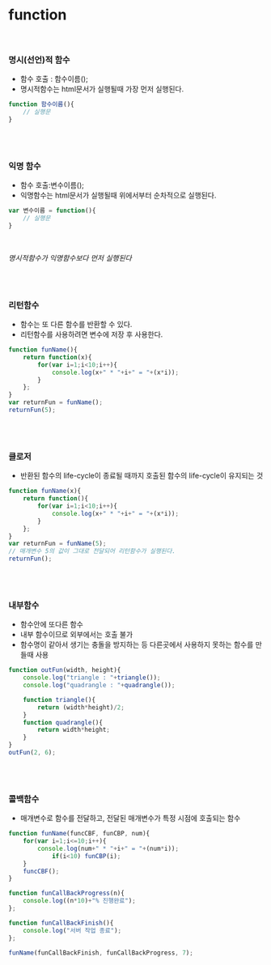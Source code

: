 # function
<br>

### 명시(선언)적 함수
* 함수 호출 : 함수이름();
* 명시적함수는 html문서가 실행될때 가장 먼저 실행된다.
```javascript
function 함수이름(){
    // 실행문
}
```

<br><br>
### 익명 함수  
* 함수 호출:변수이름();
* 익명함수는 html문서가 실행될때 위에서부터 순차적으로 실행된다.
```javascript
var 변수이름 = function(){
    // 실행문
}
```


<br>

*명시적함수가 익명함수보다 먼저 실행된다*

<br><br>

### 리턴함수
- 함수는 또 다른 함수를 반환할 수 있다.
- 리턴함수를 사용하려면 변수에 저장 후 사용한다.
```javascript
function funName(){
    return function(x){
        for(var i=1;i<10;i++){
            console.log(x+" * "+i+" = "+(x*i));
        }
    };
}
var returnFun = funName();
returnFun(5);
```

<br><br>

### 클로저
- 반환된 함수의 life-cycle이 종료될 때까지 호출된 함수의 life-cycle이 유지되는 것
```javascript
function funName(x){
    return function(){
        for(var i=1;i<10;i++){
            console.log(x+" * "+i+" = "+(x*i));
        }
    };
}
var returnFun = funName(5);
// 매개변수 5의 값이 그대로 전달되어 리턴함수가 실행된다.
returnFun();
```
<br><br>

### 내부함수
- 함수안에 또다른 함수
- 내부 함수이므로 외부에서는 호출 불가
- 함수명이 같아서 생기는 충돌을 방지하는 등 다른곳에서 사용하지 못하는 함수를 만들때 사용
```javascript
function outFun(width, height){
    console.log("triangle : "+triangle());
    console.log("quadrangle : "+quadrangle());

    function triangle(){
        return (width*height)/2;
    }
    function quadrangle(){
        return width*height;
    }
}
outFun(2, 6);
```
<br><br>

### 콜백함수
- 매개변수로 함수를 전달하고, 전달된 매개변수가 특정 시점에 호출되는 함수
```javascript
function funName(funcCBF, funCBP, num){
    for(var i=1;i<=10;i++){
        console.log(num+" * "+i+" = "+(num*i));
            if(i<10) funCBP(i);
    }
    funcCBF();
}

function funCallBackProgress(n){
    console.log((n*10)+"% 진행완료");
};

function funCallBackFinish(){
    console.log("서버 작업 종료");
};

funName(funCallBackFinish, funCallBackProgress, 7);
```
